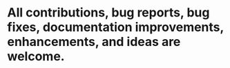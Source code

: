 # All contributions, bug reports, bug fixes, documentation improvements, enhancements, and ideas are welcome.